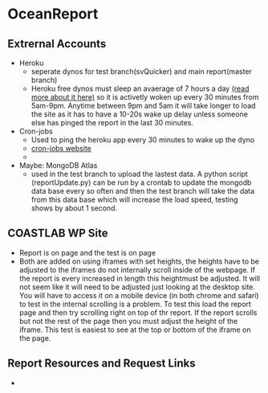 # OceanReport

## Extrernal Accounts
- Heroku
  - seperate dynos for test branch(svQuicker) and main report(master branch)
  - Heroku free dynos must sleep an avaerage of 7 hours a day [(read more about it here)](https://blog.heroku.com/app_sleeping_on_heroku) so it is activetly woken up every 30 minutes from 5am-9pm. Anytime between 9pm and 5am it will take longer to load the site as it has to have a 10-20s wake up delay unless someone else has pinged the report in the last 30 minutes. 
- Cron-jobs
  - Used to ping the heroku app every 30 minutes to wake up the dyno
  - [cron-jobs website](https://cron-job.org/en/)
  - 
- Maybe: MongoDB Atlas
  - used in the test branch to upload the lastest data. A python script (reportUpdate.py) can be run by a crontab to update the mongodb data base every so often and then the test branch will take the data from this data base which will increase the load speed, testing shows by about 1 second. 

## COASTLAB WP Site
- Report is on    page and the test is on   page
- Both are added on using iframes with set heights, the heights have to be adjusted to the iframes do not internally scroll inside of the webpage. If the report is every increased in length this heightmust be adjusted. It will not seem like it will need to be adjusted just looking at the desktop site. You will have to access it on a mobile device (in both chrome and safari) to test in the internal scrolling is a problem. To test this load the report page and then try scrolling right on top of thr report. If the report scrolls but not the rest of the page then you must adjust the height of the iframe. This test is easiest to see at the top or bottom of the iframe on the page. 

## Report Resources and Request Links
-
